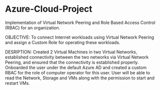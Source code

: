 # Azure-Cloud-Project
Implementation of Virtual Network Peering and Role Based Access Control (RBAC) for an organization.

OBJECTIVE: To connect Internet workloads using Virtual Network Peering and assign a Custom Role for operating these workloads.

DESRIPTION:
Created 2 Virtual Machines in two Virtual Networks, established connectivity between the two networks via Virtual Network Peering, and ensured that the connectivity is established properly. Onboarded the user under the default Azure AD and created a custom RBAC for the role of computer operator for this user.
User will be able to read the Network, Storage and VMs along with the permission to start and restart VMs. 
